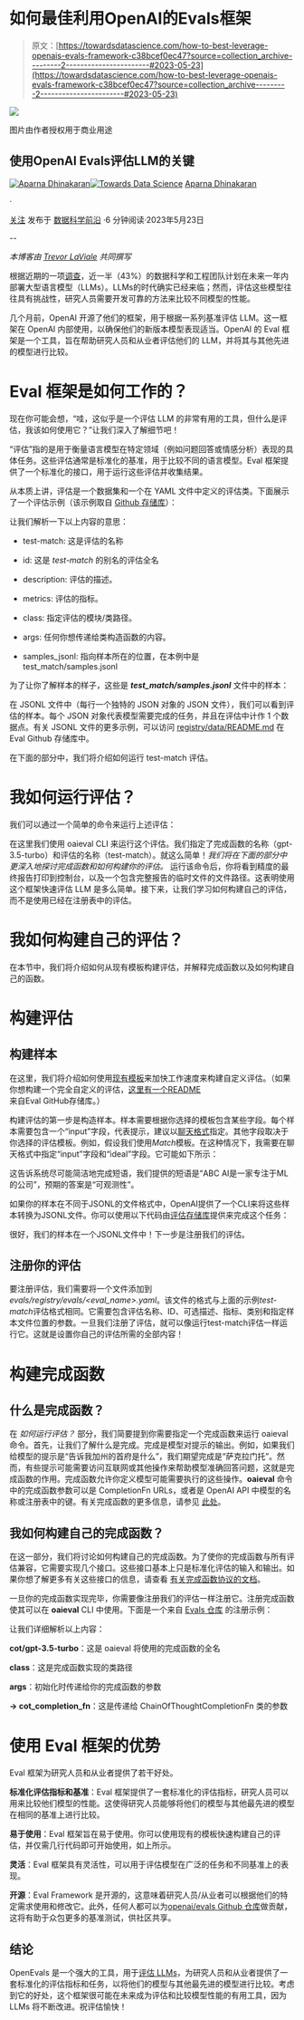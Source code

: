 # 如何最佳利用OpenAI的Evals框架

> 原文：[https://towardsdatascience.com/how-to-best-leverage-openais-evals-framework-c38bcef0ec47?source=collection_archive---------2-----------------------#2023-05-23](https://towardsdatascience.com/how-to-best-leverage-openais-evals-framework-c38bcef0ec47?source=collection_archive---------2-----------------------#2023-05-23)

![](../Images/91f397160d3039365854c9a5bc606c06.png)

图片由作者授权用于商业用途

## 使用OpenAI Evals评估LLM的关键

[](https://aparnadhinak.medium.com/?source=post_page-----c38bcef0ec47--------------------------------)[![Aparna Dhinakaran](../Images/e431ee69563ecb27c86f3428ba53574c.png)](https://aparnadhinak.medium.com/?source=post_page-----c38bcef0ec47--------------------------------)[](https://towardsdatascience.com/?source=post_page-----c38bcef0ec47--------------------------------)[![Towards Data Science](../Images/a6ff2676ffcc0c7aad8aaf1d79379785.png)](https://towardsdatascience.com/?source=post_page-----c38bcef0ec47--------------------------------) [Aparna Dhinakaran](https://aparnadhinak.medium.com/?source=post_page-----c38bcef0ec47--------------------------------)

·

[关注](https://medium.com/m/signin?actionUrl=https%3A%2F%2Fmedium.com%2F_%2Fsubscribe%2Fuser%2Ff32f85889f3a&operation=register&redirect=https%3A%2F%2Ftowardsdatascience.com%2Fhow-to-best-leverage-openais-evals-framework-c38bcef0ec47&user=Aparna+Dhinakaran&userId=f32f85889f3a&source=post_page-f32f85889f3a----c38bcef0ec47---------------------post_header-----------) 发布于 [数据科学前沿](https://towardsdatascience.com/?source=post_page-----c38bcef0ec47--------------------------------) ·6 分钟阅读·2023年5月23日[](https://medium.com/m/signin?actionUrl=https%3A%2F%2Fmedium.com%2F_%2Fvote%2Ftowards-data-science%2Fc38bcef0ec47&operation=register&redirect=https%3A%2F%2Ftowardsdatascience.com%2Fhow-to-best-leverage-openais-evals-framework-c38bcef0ec47&user=Aparna+Dhinakaran&userId=f32f85889f3a&source=-----c38bcef0ec47---------------------clap_footer-----------)

--

[](https://medium.com/m/signin?actionUrl=https%3A%2F%2Fmedium.com%2F_%2Fbookmark%2Fp%2Fc38bcef0ec47&operation=register&redirect=https%3A%2F%2Ftowardsdatascience.com%2Fhow-to-best-leverage-openais-evals-framework-c38bcef0ec47&source=-----c38bcef0ec47---------------------bookmark_footer-----------)

*本博客由* [*Trevor LaViale*](https://www.linkedin.com/in/trevor-laviale/) *共同撰写*

根据近期的一项[调查](https://arize.com/blog/survey-massive-retooling-around-large-language-models-underway/)，近一半（43%）的数据科学和工程团队计划在未来一年内部署大型语言模型（LLMs）。LLMs的时代确实已经来临；然而，评估这些模型往往具有挑战性，研究人员需要开发可靠的方法来比较不同模型的性能。

几个月前，OpenAI 开源了他们的框架，用于根据一系列基准评估 LLM。这一框架在 OpenAI 内部使用，以确保他们的新版本模型表现适当。OpenAI 的 Eval 框架是一个工具，旨在帮助研究人员和从业者评估他们的 LLM，并将其与其他先进的模型进行比较。

# Eval 框架是如何工作的？

现在你可能会想，“哇，这似乎是一个评估 LLM 的非常有用的工具，但什么是评估，我该如何使用它？”让我们深入了解细节吧！

“评估”指的是用于衡量语言模型在特定领域（例如问题回答或情感分析）表现的具体任务。这些评估通常是标准化的基准，用于比较不同的语言模型。Eval 框架提供了一个标准化的接口，用于运行这些评估并收集结果。

从本质上讲，评估是一个数据集和一个在 YAML 文件中定义的评估类。下面展示了一个评估示例（该示例取自 [Github 存储库](https://github.com/openai/evals)）：

让我们解析一下以上内容的意思：

+   test-match: 这是评估的名称

+   id: 这是 *test-match* 的别名的评估全名

+   description: 评估的描述。

+   metrics: 评估的指标。

+   class: 指定评估的模块/类路径。

+   args: 任何你想传递给类构造函数的内容。

+   samples_jsonl: 指向样本所在的位置，在本例中是 test_match/samples.jsonl

为了让你了解样本的样子，这些是 ***test_match/samples.jsonl*** 文件中的样本：

在 JSONL 文件中（每行一个独特的 JSON 对象的 JSON 文件），我们可以看到评估的样本。每个 JSON 对象代表模型需要完成的任务，并且在评估中计作 1 个数据点。有关 JSONL 文件的更多示例，可以访问 [registry/data/README.md](https://github.com/openai/evals/blob/main/evals/registry/data/README.md) 在 Eval Github 存储库中。

在下面的部分中，我们将介绍如何运行 test-match 评估。

# 我如何运行评估？

我们可以通过一个简单的命令来运行上述评估：

在这里我们使用 oaieval CLI 来运行这个评估。我们指定了完成函数的名称（gpt-3.5-turbo）和评估的名称（test-match）。就这么简单！*我们将在下面的部分中更深入地探讨完成函数和如何构建你的评估。* 运行该命令后，你将看到精度的最终报告打印到控制台，以及一个包含完整报告的临时文件的文件路径。这表明使用这个框架快速评估 LLM 是多么简单。接下来，让我们学习如何构建自己的评估，而不是使用已经在注册表中的评估。

# 我如何构建自己的评估？

在本节中，我们将介绍如何从现有模板构建评估，并解释完成函数以及如何构建自己的函数。

# 构建评估

## 构建样本

在这里，我们将介绍如何使用[现有模板](https://github.com/openai/evals/blob/main/docs/eval-templates.md)来加快工作速度来构建自定义评估。（如果你想构建一个完全自定义的评估，[这里有一个README](https://github.com/openai/evals/blob/main/docs/custom-eval.md)来自Eval GitHub存储库。）

构建评估的第一步是构造样本。样本需要根据你选择的模板包含某些字段。每个样本需要包含一个“input”字段，代表提示，建议以[聊天格式](https://platform.openai.com/docs/guides/chat/introduction)指定。其他字段取决于你选择的评估模板。例如，假设我们使用*Match*模板。在这种情况下，我需要在聊天格式中指定“input”字段和“ideal”字段。它可能如下所示：

这告诉系统尽可能简洁地完成短语，我们提供的短语是“ABC AI是一家专注于ML的公司”，预期的答案是“可观测性”。

如果你的样本在不同于JSONL的文件格式中，OpenAI提供了一个CLI来将这些样本转换为JSONL文件。你可以使用以下代码由[评估存储库](https://github.com/openai/evals/blob/main/docs/build-eval.md#formatting-your-data)提供来完成这个任务：

很好，我们的样本在一个JSONL文件中！下一步是注册我们的评估。

## 注册你的评估

要注册评估，我们需要将一个文件添加到*evals/registry/evals/<eval_name>.yaml*。该文件的格式与上面的示例*test-match*评估格式相同。它需要包含评估名称、ID、可选描述、指标、类别和指定样本文件位置的参数。一旦我们注册了评估，就可以像运行test-match评估一样运行它。这就是设置你自己的评估所需的全部内容！

# 构建完成函数

## 什么是完成函数？

在 *如何运行评估？* 部分，我们简要提到你需要指定一个完成函数来运行 oaieval 命令。首先，让我们了解什么是完成。完成是模型对提示的输出。例如，如果我们给模型的提示是“告诉我加州的首府是什么”，我们期望完成是“萨克拉门托”。然而，有些提示可能需要访问互联网或其他操作来帮助模型准确回答问题，这就是完成函数的作用。完成函数允许你定义模型可能需要执行的这些操作。**oaieval** 命令中的完成函数参数可以是 CompletionFn URLs，或者是 OpenAI API 中模型的名称或注册表中的键。有关完成函数的更多信息，请参见 [此处](https://github.com/openai/evals/blob/main/docs/completion-fns.md)。

## 我如何构建自己的完成函数？

在这一部分，我们将讨论如何构建自己的完成函数。为了使你的完成函数与所有评估兼容，它需要实现几个接口。这些接口基本上只是标准化评估的输入和输出。如果你想了解更多有关这些接口的信息，请查看 [有关完成函数协议的文档](https://github.com/openai/evals/blob/main/docs/completion-fn-protocol.md)。

一旦你的完成函数实现完毕，你需要像注册我们的评估一样注册它。注册完成函数使其可以在 **oaieval** CLI 中使用。下面是一个来自 [Evals 仓库](https://github.com/openai/evals/blob/main/evals/registry/completion_fns/cot.yaml) 的注册示例：

让我们详细解析以上内容：

**cot/gpt-3.5-turbo**：这是 oaieval 将使用的完成函数的全名

**class**：这是完成函数实现的类路径

**args**：初始化时传递给你的完成函数的参数

**-> cot_completion_fn**：这是传递给 ChainOfThoughtCompletionFn 类的参数

# 使用 Eval 框架的优势

Eval 框架为研究人员和从业者提供了若干好处。

**标准化评估指标和基准**：Eval 框架提供了一套标准化的评估指标，研究人员可以用来比较他们模型的性能。这使得研究人员能够将他们的模型与其他最先进的模型在相同的基准上进行比较。

**易于使用**：Eval 框架旨在易于使用。你可以使用现有的模板快速构建自己的评估，并仅需几行代码即可开始使用，如上所示。

**灵活**：Eval 框架具有灵活性，可以用于评估模型在广泛的任务和不同基准上的表现。

**开源**：Eval Framework 是开源的，这意味着研究人员/从业者可以根据他们的特定需求使用和修改它。此外，任何人都可以为[openai/evals Github 仓库](https://github.com/openai/evals)做贡献，这将有助于众包更多的基准测试，供社区共享。

## 结论

OpenEvals 是一个强大的工具，用于[评估 LLMs](https://arize.com/blog-course/evals-openai-simplifying-llm-evaluation/)，为研究人员和从业者提供了一套标准化的评估指标和任务，以将他们的模型与其他最先进的模型进行比较。考虑到它的好处，这个框架很可能在未来成为评估和比较模型性能的有用工具，因为 LLMs 将不断改进。祝评估愉快！
